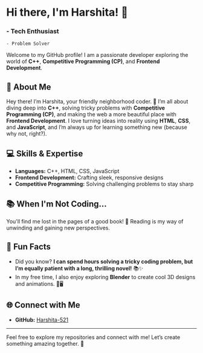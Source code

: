 # Hi there, I'm Harshita! 👋
### - Tech Enthusiast 
    - Problem Solver

Welcome to my GitHub profile! I am a passionate developer exploring the world of **C++**, **Competitive Programming (CP)**, and **Frontend Development**.

## 🚀 About Me

Hey there! I’m Harshita, your friendly neighborhood coder. 🚀 I’m all about diving deep into **C++**, solving tricky problems with **Competitive Programming (CP)**, and making the web a more beautiful place with **Frontend Development**. I love turning ideas into reality using **HTML**, **CSS**, and **JavaScript**, and I’m always up for learning something new (because why not, right?).

## 💻 Skills & Expertise

- **Languages:** C++, HTML, CSS, JavaScript
- **Frontend Development:** Crafting sleek, responsive designs
- **Competitive Programming:** Solving challenging problems to stay sharp

## 📚 When I'm Not Coding...

You'll find me lost in the pages of a good book! 📖 Reading is my way of unwinding and gaining new perspectives. 

## 🌟 Fun Facts

- Did you know? **I can spend hours solving a tricky coding problem, but I’m equally patient with a long, thrilling novel!** 📚✨
- In my free time, I also enjoy exploring **Blender** to create cool 3D designs and animations. 🎨🖥️


## 🌐 Connect with Me

- **GitHub:** [Harshita-521](https://github.com/Harshita-521)

---

Feel free to explore my repositories and connect with me! Let’s create something amazing together. 🌟




